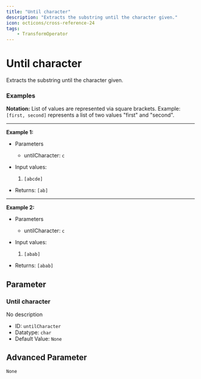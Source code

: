 ```yaml
---
title: "Until character"
description: "Extracts the substring until the character given."
icon: octicons/cross-reference-24
tags: 
    - TransformOperator
---
```

# Until character
<!-- This file was generated - DO NOT CHANGE IT MANUALLY -->



Extracts the substring until the character given.

### Examples

**Notation:** List of values are represented via square brackets. Example: `[first, second]` represents a list of two values "first" and "second".

---
**Example 1:**

* Parameters
    * untilCharacter: `c`

* Input values:
    1. `[abcde]`

* Returns: `[ab]`


---
**Example 2:**

* Parameters
    * untilCharacter: `c`

* Input values:
    1. `[abab]`

* Returns: `[abab]`




## Parameter

### Until character

No description

- ID: `untilCharacter`
- Datatype: `char`
- Default Value: `None`





## Advanced Parameter

`None`
